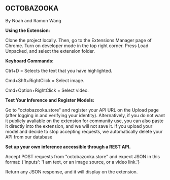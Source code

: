 ## OCTOBAZOOKA
By Noah and Ramon Wang

**Using the Extension:**

Clone the project locally. Then, go to the Extensions Manager page of Chrome. Turn on developer mode in the top right corner. Press Load Unpacked, and select the extension folder.


**Keyboard Commands:**

Ctrl+D = Selects the text that you have highlighted.

Cmd+Shft+RightClick = Select image.

Cmd+Option+RightClick = Select video.


**Test Your Inference and Register Models:**

Go to "octobazooka.store" and register your API URL on the Upload page (after logging in and verifying your identity). Alternatively, if you do not want it publicly avaliable on the extension for community use, you can also paste it directly into the extension, and we will not save it. If you upload your model and decide to stop accepting requests, we automatically delete your API from our database


**Set up your own inference accessible through a REST API.** 

Accept POST requests from "octobazooka.store" and expect JSON in this format:
{'inputs': 'I am text, or an image source, or a video link.'}

Return any JSON response, and it will display on the extension.
